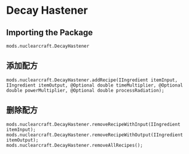 # Decay Hastener

## Importing the Package
`mods.nuclearcraft.DecayHastener`

## 添加配方
```zenscript
mods.nuclearcraft.DecayHastener.addRecipe(IIngredient itemInput, IIngredient itemOutput, @Optional double timeMultiplier, @Optional double powerMultiplier, @Optional double processRadiation);
```

## 删除配方
```zenscript
mods.nuclearcraft.DecayHastener.removeRecipeWithInput(IIngredient itemInput);
mods.nuclearcraft.DecayHastener.removeRecipeWithOutput(IIngredient itemOutput);
mods.nuclearcraft.DecayHastener.removeAllRecipes();
```